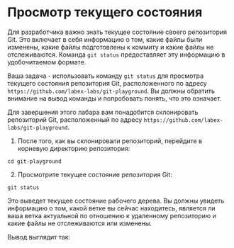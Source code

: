 # Просмотр текущего состояния

Для разработчика важно знать текущее состояние своего репозитория Git. Это включает в себя информацию о том, какие файлы были изменены, какие файлы подготовлены к коммиту и какие файлы не отслеживаются. Команда `git status` предоставляет эту информацию в удобочитаемом формате.

Ваша задача - использовать команду `git status` для просмотра текущего состояния репозитория Git, расположенного по адресу `https://github.com/labex-labs/git-playground`. Вы должны обратить внимание на вывод команды и попробовать понять, что это означает.

Для завершения этого лабара вам понадобится склонировать репозиторий Git, расположенный по адресу `https://github.com/labex-labs/git-playground`.

1. После того, как вы склонировали репозиторий, перейдите в корневую директорию репозитория:

```shell
cd git-playground
```

2. Просмотрите текущее состояние репозитория Git:

```shell
git status
```

Это выведет текущее состояние рабочего дерева. Вы должны увидеть информацию о том, какой ветке вы сейчас находитесь, является ли ваша ветка актуальной по отношению к удаленному репозиторию и какие файлы не отслеживаются или изменены.

Вывод выглядит так:

```shell

```
